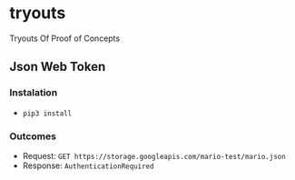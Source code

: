 # tryouts
Tryouts Of Proof of Concepts

## Json Web Token

### Instalation
- `pip3 install`

### Outcomes
- Request: `GET https://storage.googleapis.com/mario-test/mario.json`
- Response: `AuthenticationRequired`




